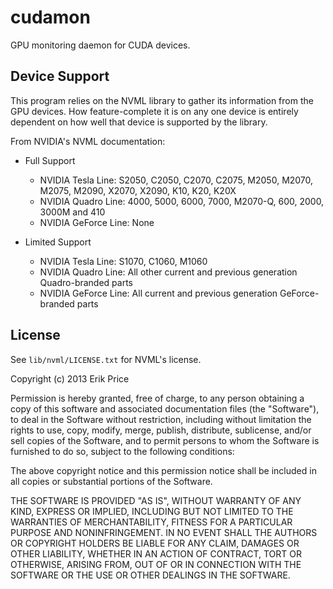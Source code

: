 cudamon
=======

GPU monitoring daemon for CUDA devices.

Device Support
--------------

This program relies on the NVML library to gather its information from
the GPU devices. How feature-complete it is on any one device is
entirely dependent on how well that device is supported by the
library.

From NVIDIA's NVML documentation:

  * Full Support
    - NVIDIA Tesla Line: S2050, C2050, C2070, C2075, M2050, M2070, M2075, M2090,
        X2070, X2090, K10, K20, K20X
    - NVIDIA Quadro Line: 4000, 5000, 6000, 7000, M2070-Q, 600, 2000, 3000M and 410
    - NVIDIA GeForce Line: None

  * Limited Support
    - NVIDIA Tesla Line:   S1070, C1060, M1060
    - NVIDIA Quadro Line:  All other current and previous generation Quadro-branded parts
    - NVIDIA GeForce Line: All current and previous generation GeForce-branded parts

License
-------

See `lib/nvml/LICENSE.txt` for NVML's license.

Copyright (c) 2013 Erik Price

Permission is hereby granted, free of charge, to any person obtaining
a copy of this software and associated documentation files (the
"Software"), to deal in the Software without restriction, including
without limitation the rights to use, copy, modify, merge, publish,
distribute, sublicense, and/or sell copies of the Software, and to
permit persons to whom the Software is furnished to do so, subject to
the following conditions:

The above copyright notice and this permission notice shall be
included in all copies or substantial portions of the Software.

THE SOFTWARE IS PROVIDED "AS IS", WITHOUT WARRANTY OF ANY KIND,
EXPRESS OR IMPLIED, INCLUDING BUT NOT LIMITED TO THE WARRANTIES OF
MERCHANTABILITY, FITNESS FOR A PARTICULAR PURPOSE AND
NONINFRINGEMENT. IN NO EVENT SHALL THE AUTHORS OR COPYRIGHT HOLDERS BE
LIABLE FOR ANY CLAIM, DAMAGES OR OTHER LIABILITY, WHETHER IN AN ACTION
OF CONTRACT, TORT OR OTHERWISE, ARISING FROM, OUT OF OR IN CONNECTION
WITH THE SOFTWARE OR THE USE OR OTHER DEALINGS IN THE SOFTWARE.
